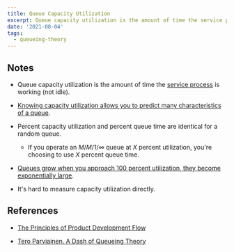 ```yaml
---
title: Queue Capacity Utilization
excerpt: Queue capacity utilization is the amount of time the service process is working (not idle).
date: '2021-08-04'
tags:
  - queueing-theory
---
```


## Notes

- Queue capacity utilization is the amount of time the [service process](/zettel/queue-service-process) is working (not idle).

- [Knowing capacity utilization allows you to predict many characteristics of a queue](/zettel/queue-capacity-utilization-allows-you-to-predict-many-queues-characteristics).

- Percent capacity utilization and percent queue time are identical for a random queue.

  - If you operate an $M/M/1/\infty$ queue at $X$ percent utilization, you're choosing to use $X$ percent queue time.

- [Queues grow when you approach 100 percent utilization, they become exponentially large](/zettel/capacity-utilization-increases-queues-exponentially).

- It's hard to measure capacity utilization directly.

## References

- [The Principles of Product Development Flow](/books/the-principles-of-product-development-flow)

- [Tero Parviainen. A Dash of Queueing Theory](https://teropa.info/blog/2016/04/02/a-dash-of-queueing-theory.html)
